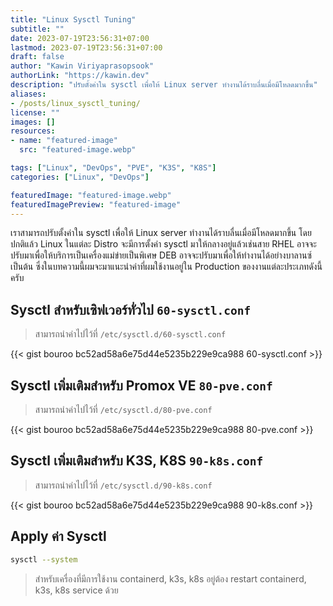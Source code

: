 ```yaml
---
title: "Linux Sysctl Tuning"
subtitle: ""
date: 2023-07-19T23:56:31+07:00
lastmod: 2023-07-19T23:56:31+07:00
draft: false
author: "Kawin Viriyaprasopsook"
authorLink: "https://kawin.dev"
description: "ปรับตั้งค่าใน sysctl เพื่อให้ Linux server ทำงานได้ราบลื่นเมื่อมีโหลดมากขึ้น"
aliases:
- /posts/linux_sysctl_tuning/
license: ""
images: []
resources:
- name: "featured-image"
  src: "featured-image.webp"

tags: ["Linux", "DevOps", "PVE", "K3S", "K8S"]
categories: ["Linux", "DevOps"]

featuredImage: "featured-image.webp"
featuredImagePreview: "featured-image"
---
```


เราสามารถปรับตั้งค่าใน sysctl เพื่อให้ Linux server ทำงานได้ราบลื่นเมื่อมีโหลดมากขึ้น โดยปกติแล้ว Linux ในแต่ละ Distro จะมีการตั้งค่า sysctl มาให้กลางอยู่แล้วเช่นสาย RHEL อาจจะปรับมาเพื่อให้บริการเป็นเครื่องแม่ข่ายเป็นพิเศษ DEB อาจจะปรับมาเพื่อให้ทำงานได้อย่างบาลานซ์ เป็นต้น ซึ่งในบทความนี้ผมจะมาแนะนำค่าที่ผมใช้งานอยู่ใน Production ของงานแต่ละประเภทดังนี้ครับ

<!--more-->

## Sysctl สำหรับเซิฟเวอร์ทั่วไป `60-sysctl.conf`
> สามารถนำค่าไปไว้ที่ `/etc/sysctl.d/60-sysctl.conf`

{{< gist bouroo bc52ad58a6e75d44e5235b229e9ca988 60-sysctl.conf >}}

## Sysctl เพิ่มเติมสำหรับ Promox VE `80-pve.conf`
> สามารถนำค่าไปไว้ที่ `/etc/sysctl.d/80-pve.conf`

{{< gist bouroo bc52ad58a6e75d44e5235b229e9ca988 80-pve.conf >}}

## Sysctl เพิ่มเติมสำหรับ K3S, K8S `90-k8s.conf`
> สามารถนำค่าไปไว้ที่ `/etc/sysctl.d/90-k8s.conf`

{{< gist bouroo bc52ad58a6e75d44e5235b229e9ca988 90-k8s.conf >}}

## Apply ค่า Sysctl
```bash
sysctl --system
```
> สำหรับเครื่องที่มีการใช้งาน containerd, k3s, k8s อยู่ต้อง restart containerd, k3s, k8s service ด้วย